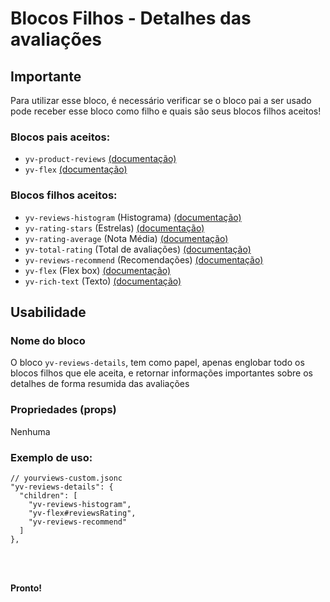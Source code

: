 # Blocos Filhos - Detalhes das avaliações

## Importante

Para utilizar esse bloco, é necessário verificar se o bloco pai a ser usado pode receber esse bloco como filho e quais são seus blocos filhos aceitos!

### Blocos pais aceitos:

 - `yv-product-reviews` [(documentação)](https://github.com/yourviewsbyhiplatform/documentacoes/blob/master/Instala%C3%A7%C3%A3o%20personaliz%C3%A1vel%20-%20Bloco%20de%20reviews.md)
 - `yv-flex` [(documentação)](https://github.com/yourviewsbyhiplatform/documentacoes/blob/master/Blocos%20Filhos%20-%20Flex%20Box.md)

### Blocos filhos aceitos:

 - `yv-reviews-histogram` (Histograma) [(documentação)](https://github.com/yourviewsbyhiplatform/documentacoes/blob/master/Blocos%20Filhos%20-%20Histograma.md)
 - `yv-rating-stars` (Estrelas) [(documentação)](https://github.com/yourviewsbyhiplatform/documentacoes/blob/master/Blocos%20Filhos%20-%20Estrelas.md)
 - `yv-rating-average` (Nota Média) [(documentação)](https://github.com/yourviewsbyhiplatform/documentacoes/blob/master/Blocos%20Filhos%20-%20Nota%20M%C3%A9dia.md)
 - `yv-total-rating` (Total de avaliações) [(documentação)](https://github.com/yourviewsbyhiplatform/documentacoes/blob/master/Blocos%20Filhos%20-%20Total%20de%20Avalia%C3%A7%C3%B5es.md)
 - `yv-reviews-recommend` (Recomendações) [(documentação)](#)
 - `yv-flex` (Flex box) [(documentação)](https://github.com/yourviewsbyhiplatform/documentacoes/blob/master/Blocos%20Filhos%20-%20Flex%20Box.md)
 - `yv-rich-text` (Texto) [(documentação)](https://github.com/yourviewsbyhiplatform/documentacoes/blob/master/Blocos%20Filhos%20-%20Texto.md)
 
## Usabilidade

### Nome do bloco

O bloco `yv-reviews-details`, tem como papel, apenas englobar todo os blocos filhos que ele aceita, e retornar informações importantes sobre os detalhes de forma resumida das avaliações

### Propriedades (props)

Nenhuma

### Exemplo de uso:

```jsonc
// yourviews-custom.jsonc
"yv-reviews-details": {
  "children": [
    "yv-reviews-histogram",
    "yv-flex#reviewsRating",
    "yv-reviews-recommend"
  ]
},
```

<br>
<br>

**Pronto!**

<!--stackedit_data:
eyJoaXN0b3J5IjpbMTA2MDk5MjczNl19
-->